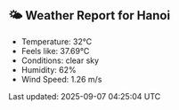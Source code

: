 <!-- WEATHER-START -->
## 🌤 Weather Report for Hanoi

- Temperature: 32°C
- Feels like: 37.69°C
- Conditions: clear sky
- Humidity: 62%
- Wind Speed: 1.26 m/s

Last updated: 2025-09-07 04:25:04 UTC
<!-- WEATHER-END -->
